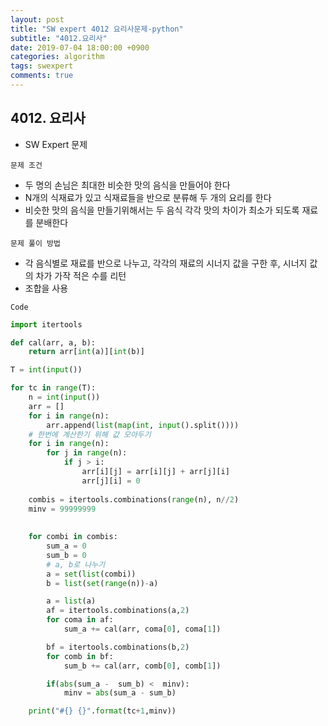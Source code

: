 ```yaml
---
layout: post
title: "SW expert 4012 요리사문제-python"
subtitle: "4012.요리사"
date: 2019-07-04 18:00:00 +0900
categories: algorithm
tags: swexpert
comments: true
---
```


## 4012. 요리사



- SW Expert 문제



`문제 조건`

- 두 명의 손님은 최대한 비슷한 맛의 음식을 만들어야 한다
- N개의 식재료가 있고 식재료들을 반으로 분류해 두 개의 요리를 한다
- 비슷한 맛의 음식을 만들기위해서는 두 음식 각각 맛의 차이가 최소가 되도록 재료를 분배한다



`문제 풀이 방법`

- 각 음식별로 재료를 반으로 나누고, 각각의 재료의 시너지 값을 구한 후, 시너지 값의 차가 가작 적은 수를 리턴
- 조합을 사용



`Code`

```python
import itertools

def cal(arr, a, b):
    return arr[int(a)][int(b)]

T = int(input())

for tc in range(T):
    n = int(input())
    arr = []
    for i in range(n):
        arr.append(list(map(int, input().split())))
    # 한번에 계산한기 위해 값 모아두기
    for i in range(n):
        for j in range(n):
            if j > i:
                arr[i][j] = arr[i][j] + arr[j][i]
                arr[j][i] = 0
    
    combis = itertools.combinations(range(n), n//2)
    minv = 99999999
    
    
    for combi in combis:
        sum_a = 0
        sum_b = 0
        # a, b로 나누기
        a = set(list(combi))
        b = list(set(range(n))-a)

        a = list(a)
        af = itertools.combinations(a,2)
        for coma in af:
            sum_a += cal(arr, coma[0], coma[1])

        bf = itertools.combinations(b,2)
        for comb in bf:
            sum_b += cal(arr, comb[0], comb[1])

        if(abs(sum_a -  sum_b) <  minv):
            minv = abs(sum_a - sum_b)

    print("#{} {}".format(tc+1,minv))
```

